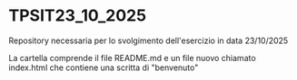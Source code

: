 # TPSIT23_10_2025
Repository necessaria per lo svolgimento dell'esercizio in data 23/10/2025

La cartella comprende il file README.md e un file nuovo chiamato index.html che contiene una scritta di "benvenuto"
